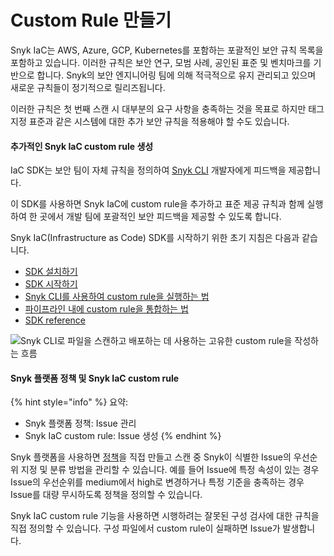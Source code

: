 # Custom Rule 만들기

Snyk IaC는 AWS, Azure, GCP, Kubernetes를 포함하는 포괄적인 보안 규칙 목록을 포함하고 있습니다. 이러한 규칙은 보안 연구, 모범 사례, 공인된 표준 및 벤치마크를 기반으로 합니다. Snyk의 보안 엔지니어링 팀에 의해 적극적으로 유지 관리되고 있으며 새로운 규칙들이 정기적으로 릴리즈됩니다.

이러한 규칙은 첫 번째 스캔 시 대부분의 요구 사항을 충족하는 것을 목표로 하지만 태그 지정 표준과 같은 시스템에 대한 추가 보안 규칙을 적용해야 할 수도 있습니다.

#### 추가적인 Snyk IaC custom rule 생성

IaC SDK는 보안 팀이 자체 규칙을 정의하여 [Snyk CLI](../snyk-cli-for-infrastructure-as-code/) 개발자에게 피드백을 제공합니다.

이 SDK를 사용하면 Snyk IaC에 custom rule을 추가하고 표준 제공 규칙과 함께 실행하여 한 곳에서 개발 팀에 포괄적인 보안 피드백을 제공할 수 있도록 합니다.

Snyk IaC(Infrastructure as Code) SDK를 시작하기 위한 초기 지침은 다음과 같습니다.

* [SDK 설치하기](install-the-sdk.md)
* [SDK 시작하기](getting-started-with-the-sdk/)
* [Snyk CLI를 사용하여 custom rule을 실행하는 법](use-iac-custom-rules-with-cli/)
* [파이프라인 내에 custom rule을 통합하는 법](integrating-iac-custom-rules-within-a-pipeline.md)
* [SDK reference](sdk-reference.md)

![Snyk CLI로 파일을 스캔하고 배포하는 데 사용하는 고유한 custom rule을 작성하는 흐름](<../../../.gitbook/assets/image (77) (1) (1).png>)

#### Snyk 플랫폼 정책 및 Snyk IaC custom rule

{% hint style="info" %}
요약:

* Snyk 플랫폼 정책: Issue 관리
* Snyk IaC custom rule: Issue 생성
{% endhint %}

Snyk 플랫폼을 사용하면 [정책](broken-reference)을 직접 만들고 스캔 중 Snyk이 식별한 Issue의 우선순위 지정 및 분류 방법을 관리할 수 있습니다. 예를 들어 Issue에 특정 속성이 있는 경우 Issue의 우선순위를 medium에서 high로 변경하거나 특정 기준을 충족하는 경우 Issue를 대량 무시하도록 정책을 정의할 수 있습니다.

Snyk IaC custom rule 기능을 사용하면 시행하려는 잘못된 구성 검사에 대한 규칙을 직접 정의할 수 있습니다. 구성 파일에서 custom rule이 실패하면 Issue가 발생합니다.
